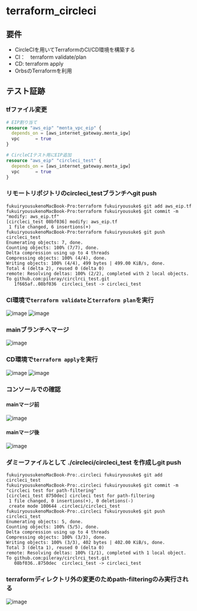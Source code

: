 # terraform_circleci
## 要件
- CircleCIを用いてTerraformのCI/CD環境を構築する
- CI：　terraform validate/plan
- CD: terraform apply
- OrbsのTerraformを利用

## テスト証跡
### tfファイル変更
```terraform:aws_eip.tf
# EIP割り当て
resource "aws_eip" "menta_vpc_eip" {
  depends_on = [aws_internet_gateway.menta_igw]
  vpc      = true
}

# CircleCIテスト用にEIP追加
resource "aws_eip" "circleci_test" {
  depends_on = [aws_internet_gateway.menta_igw]
  vpc      = true
}
```

### リモートリポジトリのcircleci_testブランチへgit push
```
fukuiryousukenoMacBook-Pro:terraform fukuiryousuke$ git add aws_eip.tf
fukuiryousukenoMacBook-Pro:terraform fukuiryousuke$ git commit -m "modify: aws_eip.tf"
[circleci_test 08bf036] modify: aws_eip.tf
 1 file changed, 6 insertions(+)
fukuiryousukenoMacBook-Pro:terraform fukuiryousuke$ git push circleci_test
Enumerating objects: 7, done.
Counting objects: 100% (7/7), done.
Delta compression using up to 4 threads
Compressing objects: 100% (4/4), done.
Writing objects: 100% (4/4), 499 bytes | 499.00 KiB/s, done.
Total 4 (delta 2), reused 0 (delta 0)
remote: Resolving deltas: 100% (2/2), completed with 2 local objects.
To github.com:pileray/circlrci_test.git
   1f665af..08bf036  circleci_test -> circleci_test
```

### CI環境で`terraform validate`と`terraform plan`を実行
![image](https://user-images.githubusercontent.com/60649665/181866528-2df9c0ff-89db-46d5-ba3c-9deab3b89de6.png)
![image](https://user-images.githubusercontent.com/60649665/181866588-f3396ff8-ce9c-4d05-8cb5-5f94ec0cdbc1.png)

### mainブランチへマージ
![image](https://user-images.githubusercontent.com/60649665/181866916-ba634853-1de2-4eb0-a353-507fed0d9ff7.png)

### CD環境で`terraform apply`を実行
![image](https://user-images.githubusercontent.com/60649665/181866959-4e71115e-f342-4313-b6a8-9fb69d129311.png)
![image](https://user-images.githubusercontent.com/60649665/181866981-78d3d181-9472-4a4f-bf80-d0a1a8c6fe1b.png)


### コンソールでの確認
#### mainマージ前
![image](https://user-images.githubusercontent.com/60649665/181866697-7bf53814-9d95-43f2-bf1b-faab07b9ffc1.png)

#### mainマージ後
![image](https://user-images.githubusercontent.com/60649665/181867023-66d4e7df-2edd-4a05-848f-18de9f1f750d.png)

### ダミーファイルとして ./circleci/circleci_test を作成しgit push
```
fukuiryousukenoMacBook-Pro:.circleci fukuiryousuke$ git add circleci_test
fukuiryousukenoMacBook-Pro:.circleci fukuiryousuke$ git commit -m "circleci test for path-filtering"
[circleci_test 8750dec] circleci test for path-filtering
 1 file changed, 0 insertions(+), 0 deletions(-)
 create mode 100644 .circleci/circleci_test
fukuiryousukenoMacBook-Pro:.circleci fukuiryousuke$ git push circleci_test
Enumerating objects: 5, done.
Counting objects: 100% (5/5), done.
Delta compression using up to 4 threads
Compressing objects: 100% (3/3), done.
Writing objects: 100% (3/3), 402 bytes | 402.00 KiB/s, done.
Total 3 (delta 1), reused 0 (delta 0)
remote: Resolving deltas: 100% (1/1), completed with 1 local object.
To github.com:pileray/circlrci_test.git
   08bf036..8750dec  circleci_test -> circleci_test
```

### terraformディレクトリ外の変更のためpath-filteringのみ実行される
![image](https://user-images.githubusercontent.com/60649665/181867201-e14e4493-a85b-45eb-8270-9d30b828d56e.png)
